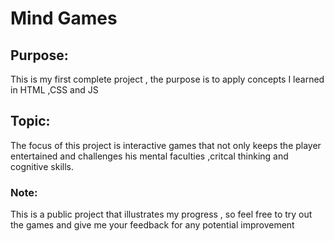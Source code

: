 # Mind Games
## Purpose:
This is my first complete project , the purpose is to apply concepts I learned in HTML ,CSS and JS
## Topic:
The focus of this project is interactive games that not only keeps the player entertained and challenges his mental faculties ,critcal thinking and cognitive skills.
### Note:
This is a public project that illustrates my progress , so feel free to try out the games and give me your feedback for any potential improvement
